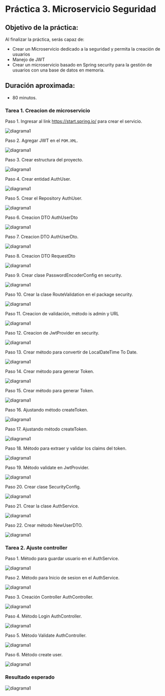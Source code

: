 # Práctica 3. Microservicio Seguridad

## Objetivo de la práctica:
Al finalizar la práctica, serás capaz de:
- Crear un Microservicio dedicado a la seguridad y permita la creación de usuarios   
- Manejo de JWT
- Crear un microservicio basado en Spring security para la gestión de usuarios con una base de datos en memoria. 

## Duración aproximada:
- 80 minutos.

### Tarea 1. Creacion de microservicio

Paso 1. Ingresar al link https://start.spring.io/ para crear el servicio.

![diagrama1](../images/Capitulo3/cap3_ms_seg_1.png)

Paso 2. Agregar JWT en el `POM.XML`.

![diagrama1](../images/Capitulo3/cap3_ms_seg_2.png)

Paso 3. Crear estructura del proyecto.

![diagrama1](../images/Capitulo3/cap3_ms_seg_3.png)

Paso 4. Crear entidad AuthUser.

![diagrama1](../images/Capitulo3/cap3_ms_seg_4.png)

Paso 5. Crear el Repository AuthUser.

![diagrama1](../images/Capitulo3/cap3_ms_seg_5.png)

Paso 6. Creacion DTO AuthUserDto

![diagrama1](../images/Capitulo3/cap3_ms_seg_6.png)

Paso 7. Creacion DTO AuthUserDto.

![diagrama1](../images/Capitulo3/cap3_ms_seg_7.png)

Paso 8. Creacion DTO RequestDto

![diagrama1](../images/Capitulo3/cap3_ms_seg_8.png)

Paso 9. Crear clase PasswordEncoderConfig en security.

![diagrama1](../images/Capitulo3/cap3_ms_seg_9.png)

Paso 10. Crear la clase RouteValidation en el package security.

![diagrama1](../images/Capitulo3/cap3_ms_seg_10.png)

Paso 11. Creacion de validación, método is admin y URL 

![diagrama1](../images/Capitulo3/cap3_ms_seg_11.png)

Paso 12. Creacion de JwtProvider en security.

![diagrama1](../images/Capitulo3/cap3_ms_seg_12.png)

Paso 13. Crear método para convertir de LocalDateTime To Date.

![diagrama1](../images/Capitulo3/cap3_ms_seg_13.png)

Paso 14. Crear método para generar Token.

![diagrama1](../images/Capitulo3/cap3_ms_seg_14.png)

Paso 15. Crear método para generar Token.

![diagrama1](../images/Capitulo3/cap3_ms_seg_15.png)

Paso 16. Ajustando método createToken.

![diagrama1](../images/Capitulo3/cap3_ms_seg_16.png)

Paso 17. Ajustando método createToken.

![diagrama1](../images/Capitulo3/cap3_ms_seg_17.png)

Paso 18. Método para extraer y validar los claims del token.

![diagrama1](../images/Capitulo3/cap3_ms_seg_18.png)

Paso 19. Método validate en JwtProvider.

![diagrama1](../images/Capitulo3/cap3_ms_seg_19.png)

Paso 20. Crear clase SecurityConfig.

![diagrama1](../images/Capitulo3/cap3_ms_seg_20.png)

Paso 21. Crear la clase AuthService.

![diagrama1](../images/Capitulo3/cap3_ms_seg_21.png)

Paso 22. Crear método NewUserDTO.

![diagrama1](../images/Capitulo3/cap3_ms_seg_22.png)


### Tarea 2. Ajuste controller

Paso 1. Método para guardar usuario en el  AuthService.

![diagrama1](../images/Capitulo3/cap3_ms_seg_23.png)

Paso 2. Método para Inicio de sesion  en el  AuthService.

![diagrama1](../images/Capitulo3/cap3_ms_seg_24.png)

Paso 3. Creación Controller AuthController.

![diagrama1](../images/Capitulo3/cap3_ms_seg_25.png)

Paso 4. Método Login  AuthController.

![diagrama1](../images/Capitulo3/cap3_ms_seg_26.png)

Paso 5. Método Validate AuthController.

![diagrama1](../images/Capitulo3/cap3_ms_seg_27.png)

Paso 6. Método create user.

![diagrama1](../images/Capitulo3/cap3_ms_seg_28.png)


### Resultado esperado
![diagrama1](../images/Capitulo3/cap3_ms_seg_29.png)
